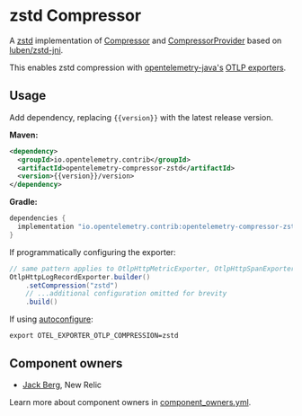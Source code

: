 # zstd Compressor

A [zstd](https://en.wikipedia.org/wiki/Zstd) implementation of [Compressor](https://github.com/open-telemetry/opentelemetry-java/blob/d9f9812d4375a4229caff43bd681c50b7a45776a/exporters/common/src/main/java/io/opentelemetry/exporter/internal/compression/Compressor.java) and [CompressorProvider](https://github.com/open-telemetry/opentelemetry-java/blob/d9f9812d4375a4229caff43bd681c50b7a45776a/exporters/common/src/main/java/io/opentelemetry/exporter/internal/compression/CompressorProvider.java) based on [luben/zstd-jni](https://github.com/luben/zstd-jni).

This enables zstd compression with [opentelemetry-java's](https://github.com/open-telemetry/opentelemetry-java) [OTLP exporters](https://opentelemetry.io/docs/instrumentation/java/exporters/#otlp).

## Usage

Add dependency, replacing `{{version}}` with the latest release version.

**Maven:**

```xml
<dependency>
  <groupId>io.opentelemetry.contrib</groupId>
  <artifactId>opentelemetry-compressor-zstd</artifactId>
  <version>{{version}}/version>
</dependency>
```

**Gradle:**

```groovy
dependencies {
  implementation "io.opentelemetry.contrib:opentelemetry-compressor-zstd:{{version}}"
}
```

If programmatically configuring the exporter:

```java
// same pattern applies to OtlpHttpMetricExporter, OtlpHttpSpanExporter, and the gRPC variants
OtlpHttpLogRecordExporter.builder()
    .setCompression("zstd")
    // ...additional configuration omitted for brevity
    .build()
```

If using [autoconfigure](https://github.com/open-telemetry/opentelemetry-java/tree/main/sdk-extensions/autoconfigure):

```shell
export OTEL_EXPORTER_OTLP_COMPRESSION=zstd
```

## Component owners

- [Jack Berg](https://github.com/jack-berg), New Relic

Learn more about component owners in [component_owners.yml](../.github/component_owners.yml).
